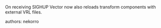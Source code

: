On receiving SIGHUP Vector now also reloads transform components with external VRL files.

authors: nekorro

